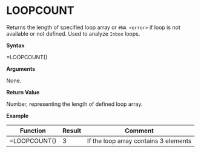 # LOOPCOUNT

Returns the length of specified loop array or `#NA <error>` if loop is
not available or not defined. Used to analyze `Inbox` loops.

**Syntax**

=LOOPCOUNT()

**Arguments**

None.

**Return Value**

Number, representing the length of defined loop array.

**Example**

| Function     | Result | Comment                               |
|--------------|--------|---------------------------------------|
| =LOOPCOUNT() | 3      | If the loop array contains 3 elements |
